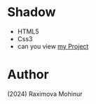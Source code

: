# Shadow
- HTML5
- Css3
- can you view [my Project](https://mohinurraximova.github.io/animation-button/)
# Author 
(2024) Raximova Mohinur
